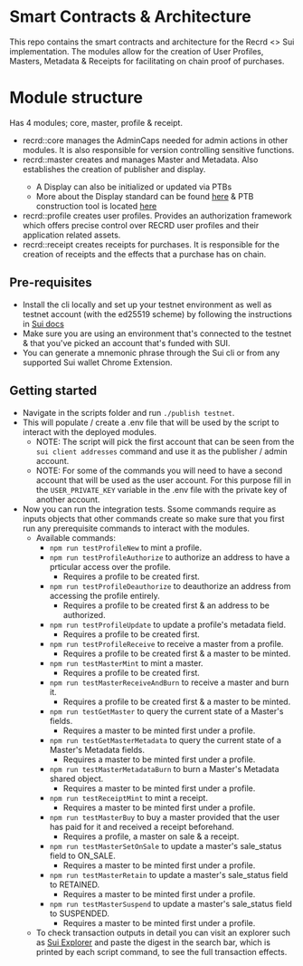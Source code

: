 # Smart Contracts & Architecture

This repo contains the smart contracts and architecture for the Recrd <> Sui implementation. The modules allow for the creation of User Profiles, Masters, Metadata & Receipts for facilitating on chain proof of purchases.

# Module structure

Has 4 modules; core, master, profile & receipt.

- recrd::core manages the AdminCaps needed for admin actions in other modules. It is also responsible for version controlling sensitive functions.
- recrd::master creates and manages Master<T> and Metadata<T>. Also establishes the creation of publisher and display.
  - A Display can also be initialized or updated via PTBs
  - More about the Display standard can be found [here](https://docs.sui.io/standards/display) & PTB construction tool is located [here](https://sui-tools.vercel.app/ptb-generator?network=testnet&objectId=&package=0x2&module=display&function=new_with_fields)
- recrd::profile creates user profiles. Provides an authorization framework which offers precise control over RECRD user profiles and their application related assets.
- recrd::receipt creates receipts for purchases. It is responsible for the creation of receipts and the effects that a purchase has on chain.

## Pre-requisites

- Install the cli locally and set up your testnet environment as well as testnet account (with the ed25519 scheme) by following the instructions in [Sui docs](https://docs.sui.io/guides/developer/getting-started/sui-install)
- Make sure you are using an environment that's connected to the testnet & that you've picked an account that's funded with SUI.
- You can generate a mnemonic phrase through the Sui cli or from any supported Sui wallet Chrome Extension.

## Getting started

- Navigate in the scripts folder and run `./publish testnet`.
- This will populate / create a .env file that will be used by the script to interact with the deployed modules.
  - NOTE: The script will pick the first account that can be seen from the `sui client addresses` command and use it as the publisher / admin account.
  - NOTE: For some of the commands you will need to have a second account that will be used as the user account. For this purpose fill in the `USER_PRIVATE_KEY` variable in the .env file with the private key of another account.
- Now you can run the integration tests. Ssome commands require as inputs objects that other commands create so make sure that you first run any prerequisite commands to interact with the modules.
  - Available commands:
    - `npm run testProfileNew` to mint a profile.
    - `npm run testProfileAuthorize` to authorize an address to have a prticular access over the profile.
      - Requires a profile to be created first.
    - `npm run testProfileDeauthorize` to deauthorize an address from accessing the profile entirely.
      - Requires a profile to be created first & an address to be authorized.
    - `npm run testProfileUpdate` to update a profile's metadata field.
      - Requires a profile to be created first.
    - `npm run testProfileReceive` to receive a master from a profile.
      - Requires a profile to be created first & a master to be minted.
    - `npm run testMasterMint` to mint a master.
      - Requires a profile to be created first.
    - `npm run testMasterReceiveAndBurn` to receive a master and burn it.
      - Requires a profile to be created first & a master to be minted.
    - `npm run testGetMaster` to query the current state of a Master's fields.
      - Requires a master to be minted first under a profile.
    - `npm run testGetMasterMetadata` to query the current state of a Master's Metadata fields.
      - Requires a master to be minted first under a profile.
    - `npm run testMasterMetadataBurn` to burn a Master's Metadata shared object.
      - Requires a master to be minted first under a profile.
    - `npm run testReceiptMint` to mint a receipt.
      - Requires a master to be minted first under a profile.
    - `npm run testMasterBuy` to buy a master provided that the user has paid for it and received a receipt beforehand.
      - Requires a profile, a master on sale & a receipt.
    - `npm run testMasterSetOnSale` to update a master's sale_status field to ON_SALE.
      - Requires a master to be minted first under a profile.
    - `npm run testMasterRetain` to update a master's sale_status field to RETAINED.
      - Requires a master to be minted first under a profile.
    - `npm run testMasterSuspend` to update a master's sale_status field to SUSPENDED.
      - Requires a master to be minted first under a profile.
  - To check transaction outputs in detail you can visit an explorer such as [Sui Explorer](https://suiexplorer.com/?network=testnet) and paste the digest in the search bar, which is printed by each script command, to see the full transaction effects.
